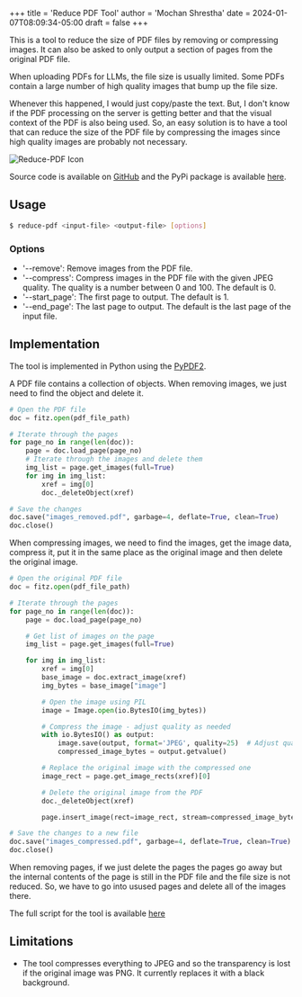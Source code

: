 +++
title = 'Reduce PDF Tool'
author = 'Mochan Shrestha'
date = 2024-01-07T08:09:34-05:00
draft = false
+++

This is a tool to reduce the size of PDF files by removing or compressing images. It can also be asked to only output a section of pages from the original PDF file.

When uploading PDFs for LLMs, the file size is usually limited. Some PDFs contain a large number of high quality images that bump up the file size.

Whenever this happened, I would just copy/paste the text. But, I don't know if the PDF processing on the server is getting better and that the visual context of the PDF is also being used. So, an easy solution is to have a tool that can reduce the size of the PDF file by compressing the images since high quality images are probably not necessary.

![Reduce-PDF Icon](/images/reduce-pdf-icon.png)

Source code is available on [GitHub](https://github.com/mochan-b/reduce-pdf) and the PyPi package is available [here](https://pypi.org/project/reduce-pdf/).

## Usage

```bash
$ reduce-pdf <input-file> <output-file> [options]
```

### Options

- '--remove': Remove images from the PDF file.
- '--compress': Compress images in the PDF file with the given JPEG quality. The quality is a number between 0 and 100. The default is 0.
- '--start_page': The first page to output. The default is 1.
- '--end_page': The last page to output. The default is the last page of the input file.

## Implementation

The tool is implemented in Python using the [PyPDF2](https://pypi.org/project/PyPDF2/).

A PDF file contains a collection of objects. When removing images, we just need to find the object and delete it.

```python
# Open the PDF file
doc = fitz.open(pdf_file_path)

# Iterate through the pages
for page_no in range(len(doc)):
    page = doc.load_page(page_no)
    # Iterate through the images and delete them
    img_list = page.get_images(full=True)
    for img in img_list:
        xref = img[0]
        doc._deleteObject(xref)

# Save the changes
doc.save("images_removed.pdf", garbage=4, deflate=True, clean=True)
doc.close()
```

When compressing images, we need to find the images, get the image data, compress it, put it in the same place as the original image and then delete the original image.

```python
# Open the original PDF file
doc = fitz.open(pdf_file_path)

# Iterate through the pages
for page_no in range(len(doc)):
    page = doc.load_page(page_no)

    # Get list of images on the page
    img_list = page.get_images(full=True)

    for img in img_list:
        xref = img[0]
        base_image = doc.extract_image(xref)
        img_bytes = base_image["image"]

        # Open the image using PIL
        image = Image.open(io.BytesIO(img_bytes))

        # Compress the image - adjust quality as needed
        with io.BytesIO() as output:
            image.save(output, format='JPEG', quality=25)  # Adjust quality for higher compression
            compressed_image_bytes = output.getvalue()

        # Replace the original image with the compressed one
        image_rect = page.get_image_rects(xref)[0]

        # Delete the original image from the PDF
        doc._deleteObject(xref)

        page.insert_image(rect=image_rect, stream=compressed_image_bytes)

# Save the changes to a new file
doc.save("images_compressed.pdf", garbage=4, deflate=True, clean=True)
doc.close()
```

When removing pages, if we just delete the pages the pages go away but the internal contents of the page is still in the PDF file and the file size is not reduced. So, we have to go into usused pages and delete all of the images there.

The full script for the tool is available [here](https://github.com/mochan-b/reduce-pdf/blob/main/reduce_pdf/reduce_pdf.py)

## Limitations

- The tool compresses everything to JPEG and so the transparency is lost if the original image was PNG. It currently replaces it with a black background.
